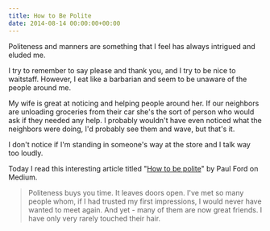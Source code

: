 ```yaml
---
title: How to Be Polite
date: 2014-08-14 00:00:00+00:00
---
```


Politeness and manners are something that I feel has always intrigued and eluded me.

I try to remember to say please and thank you, and I try to be nice to waitstaff. However, I eat like a barbarian and seem to be unaware of the people around me.

My wife is great at noticing and helping people around her. If our neighbors are unloading groceries from their car she's the sort of person who would ask if they needed any help. I probably wouldn't have even noticed what the neighbors were doing, I'd probably see them and wave, but that's it.

I don't notice if I'm standing in someone's way at the store and I talk way too loudly.

Today I read this interesting article titled "[How to be polite](https://medium.com/message/how-to-be-polite-9bf1e69e888c)" by Paul Ford on Medium.

> Politeness buys you time. It leaves doors open. I've met so many people whom, if I had trusted my first impressions, I would never have wanted to meet again. And yet - many of them are now great friends. I have only very rarely touched their hair.
